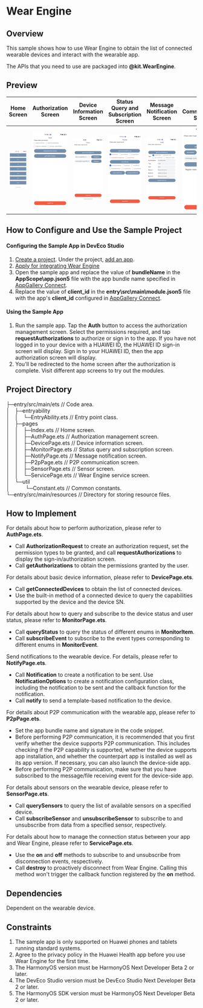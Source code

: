 # Wear Engine

## Overview

This sample shows how to use Wear Engine to obtain the list of connected wearable devices and interact with the wearable app.

The APIs that you need to use are packaged into **@kit.WearEngine**.

## Preview
| **Home Screen**                     | **Authorization Screen**                       | **Device Information Screen**                       | **Status Query and Subscription Screen**                     | **Message Notification Screen**                       | **P2P Communication Screen**                 | **Sensor Screen**                        | **Connection Screen**                       |
|------------------------------|---------------------------------|-----------------------------------|------------------------------------|-----------------------------------|--------------------------------|-----------------------------------|---------------------------------|
| ![](./screenshots/Index.PNG) | ![](./screenshots/AuthPage.PNG) | ![](./screenshots/DevicePage.PNG) | ![](./screenshots/MonitorPage.PNG) | ![](./screenshots/NotifyPage.PNG) | ![](./screenshots/P2pPage.PNG) | ![](./screenshots/SensorPage.PNG) | ![](./screenshots/ServicePage.PNG) | 
## How to Configure and Use the Sample Project

#### Configuring the Sample App in DevEco Studio

1. [Create a project](https://developer.huawei.com/consumer/en/doc/app/agc-help-createproject-0000001100334664). Under the project, [add an app](https://developer.huawei.com/consumer/en/doc/app/agc-help-createapp-0000001146718717).
2. [Apply for integrating Wear Engine](https://developer.huawei.com/consumer/en/doc/harmonyos-guides/wearengine_apply)
3. Open the sample app and replace the value of **bundleName** in the **AppScope\app.json5** file with the app bundle name specified in [AppGallery Connect](https://developer.huawei.com/consumer/en/service/josp/agc/index.html).
4. Replace the value of **client_id** in the **entry\src\main\module.json5** file with the app's **client_id** configured in [AppGallery Connect](https://developer.huawei.com/consumer/en/service/josp/agc/index.html).

#### Using the Sample App
1. Run the sample app. Tap the **Auth** button to access the authorization management screen. Select the permissions required, and tap **requestAuthorizations** to authorize or sign in to the app. If you have not logged in to your device with a HUAWEI ID, the HUAWEI ID sign-in screen will display. Sign in to your HUAWEI ID, then the app authorization screen will display.
2. You'll be redirected to the home screen after the authorization is complete. Visit different app screens to try out the modules.

## Project Directory
├─entry/src/main/ets         // Code area.    
│&emsp;├─entryability    
│&emsp;│&emsp;└─EntryAbility.ets                   // Entry point class.  
│&emsp;├─pages              
│&emsp;│&emsp;├─Index.ets                          // Home screen.    
│&emsp;│&emsp;├─AuthPage.ets                       // Authorization management screen.     
│&emsp;│&emsp;├─DevicePage.ets                     // Device information screen.     
│&emsp;│&emsp;├─MonitorPage.ets                    // Status query and subscription screen.      
│&emsp;│&emsp;├─NotifyPage.ets                     // Message notification screen.     
│&emsp;│&emsp;├─P2pPage.ets                        // P2P communication screen.  
│&emsp;│&emsp;├─SensorPage.ets                     // Sensor screen.  
│&emsp;│&emsp;└─ServicePage.ets                    // Wear Engine service screen.     
│&emsp;└─util         
│&emsp;&emsp;&emsp;└─Constant.ets                       // Common constants.   
└─entry/src/main/resources                // Directory for storing resource files.

## How to Implement

For details about how to perform authorization, please refer to **AuthPage.ets**.
* Call **AuthorizationRequest** to create an authorization request, set the permission types to be granted, and call **requestAuthorizations** to display the sign-in/authorization screen.
* Call **getAuthorizations** to obtain the permissions granted by the user.

For details about basic device information, please refer to **DevicePage.ets**.
* Call **getConnectedDevices** to obtain the list of connected devices.
* Use the built-in method of a connected device to query the capabilities supported by the device and the device SN.

For details about how to query and subscribe to the device status and user status, please refer to **MonitorPage.ets**.
* Call **queryStatus** to query the status of different enums in **MonitorItem**.
* Call **subscribeEvent** to subscribe to the event types corresponding to different enums in **MonitorEvent**.

Send notifications to the wearable device. For details, please refer to **NotifyPage.ets**.
* Call **Notification** to create a notification to be sent. Use **NotificationOptions** to create a notification configuration class, including the notification to be sent and the callback function for the notification.
* Call **notify** to send a template-based notification to the device.

For details about P2P communication with the wearable app, please refer to **P2pPage.ets**.
* Set the app bundle name and signature in the code snippet.
* Before performing P2P communication, it is recommended that you first verify whether the device supports P2P communication. This includes checking if the P2P capability is supported, whether the device supports app installation, and whether the counterpart app is installed as well as its app version. If necessary, you can also launch the device-side app.
* Before performing P2P communication, make sure that you have subscribed to the message/file receiving event for the device-side app.

For details about sensors on the wearable device, please refer to **SensorPage.ets**.
* Call **querySensors** to query the list of available sensors on a specified device.
* Call **subscribeSensor** and **unsubscribeSensor** to subscribe to and unsubscribe from data from a specified sensor, respectively.

For details about how to manage the connection status between your app and Wear Engine, please refer to **ServicePage.ets**.
* Use the **on** and **off** methods to subscribe to and unsubscribe from disconnection events, respectively.
* Call **destroy** to proactively disconnect from Wear Engine. Calling this method won't trigger the callback function registered by the **on** method.

## Dependencies

Dependent on the wearable device.

## Constraints

1. The sample app is only supported on Huawei phones and tablets running standard systems.
2. Agree to the privacy policy in the Huawei Health app before you use Wear Engine for the first time.
3. The HarmonyOS version must be HarmonyOS Next Developer Beta 2 or later.
4. The DevEco Studio version must be DevEco Studio Next Developer Beta 2 or later.
5. The HarmonyOS SDK version must be HarmonyOS Next Developer Beta 2 or later.
